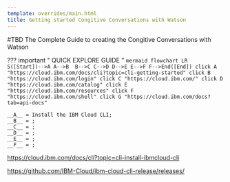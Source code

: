 ```yaml
---
template: overrides/main.html
title: Getting started Congitive Conversations with Watson
---
```


#TBD The Complete Guide to creating the Congitive Conversations with Watson

??? important " QUICK EXPLORE GUIDE "
    ``` mermaid
        flowchart LR
            S([Start])-->A
            A-->B 
            B-->C
            C-->D
            D-->E
            E-->F
            F-->End([End])
            click A "https://cloud.ibm.com/docs/cli?topic=cli-getting-started"
            click B "https://cloud.ibm.com/login"
            click C "https://cloud.ibm.com/"
            click D "https://cloud.ibm.com/catalog"
            click E "https://cloud.ibm.com/resources"
            click F "https://cloud.ibm.com/shell"
            click G "https://cloud.ibm.com/docs?tab=api-docs"
        ```
        


    __A__ = Install the IBM Cloud CLI;  
    __B__ = ;  
    __C__ = ;  
    __D__ = ;  
    __E__ = ;   
    __F__ = ;  


https://cloud.ibm.com/docs/cli?topic=cli-install-ibmcloud-cli


https://github.com/IBM-Cloud/ibm-cloud-cli-release/releases/


